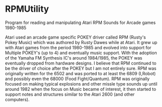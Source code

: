 # RPMUtility
Program for reading and manipulating Atari RPM Sounds for Arcade games 1980-1985

Atari used an arcade game specific POKEY driver called RPM (Rusty's Pokey Music) which was authored by Rusty Dawes while at Atari. It grew up with Atari games from the period 1980-1985 and evolved into support for Multiple POKEY's (up to 4) and eventually music support. With the adoption of the Yamaha FM Synthesis IC's around 1984/1985, the POKEY was eventually dropped from hardware designs. I believe that RPM continued to be the driver of choice after the POKEY but I am not entirely sure. RPM was originally written for the 6502 and was ported to at least the 6809 (I,Robot) and possibly even the 68000 (Food Fight/Quantum). RPM was originally focused on making typical explosions and other missle type sounds up until around 1982 when the focus on Music became of interest, it then started to support notes and structures similar to the Atari 2600 (and other computers).
